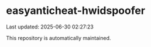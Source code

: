 # easyanticheat-hwidspoofer

Last updated: 2025-06-30 02:27:23

This repository is automatically maintained.
